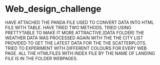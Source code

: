 # Web_design_challenge
HAVE ATTACHED THE PANDA FILE USED TO CONVERT DATA INTO HTML FILE WITH TABLE. HAVE TRIED TWO METHODS. TRIED USING PRETTYTABLE TO MAKE IT MORE ATTRACTIVE.[DATA FOLDER]
THE WEATHER DATA WAS PROCESSED AGAIN  WITH THE THE CITY LIST PROVIDED TO GET THE LATEST DATA FOR THE THE SCATTERPLOTS.
TRIED TO EXPERIMENT WITH DIFFERENT COLOURS FOR EVERY WEB PAGE.
ALL THE HTMLFILES WITH INDEX FILE BY THE NAME OF LANDING FILE IS IN THE FOLDER WEBPAGES.
